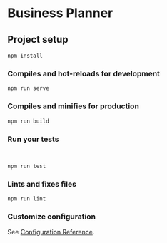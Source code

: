 # Business Planner

## Project setup
```
npm install
```

### Compiles and hot-reloads for development
```
npm run serve
```

### Compiles and minifies for production
```
npm run build
```

### Run your tests
```


npm run test
```

### Lints and fixes files
```
npm run lint
```

### Customize configuration
See [Configuration Reference](https://cli.vuejs.org/config/).




